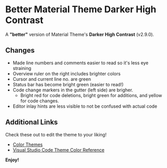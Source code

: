 # Better Material Theme Darker High Contrast

A **"better"** version of Material Theme's **Darker High Contrast** (v2.9.0).

## Changes
- Made line numbers and comments easier to read so it's less eye straining
- Overview ruler on the right includes brighter colors
- Cursor and current line no. are green
- Status bar has become bright green (easier to read!)
- Code change markers in the gutter (left side) are brigher.
    - Bright red for code deletions, bright green for additions, and yellow for code changes.
- Editor inlay hints are less visible to not be confused with actual code

## Additional Links

Check these out to edit the theme to your liking!

- [Color Themes](https://code.visualstudio.com/docs/getstarted/themes)
- [Visual Studio Code Theme Color Reference](https://code.visualstudio.com/api/references/theme-color)

**Enjoy!**
